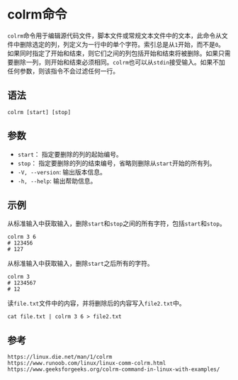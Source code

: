 # colrm命令
`colrm`命令用于编辑源代码文件，脚本文件或常规文本文件中的文本，此命令从文件中删除选定的列，列定义为一行中的单个字符。索引总是从`1`开始，而不是`0`。如果同时指定了开始和结束，则它们之间的列包括开始和结束将被删除。如果只需要删除一列，则开始和结束必须相同。`colrm`也可以从`stdin`接受输入。如果不加任何参数，则该指令不会过滤任何一行。

## 语法

```shell
colrm [start] [stop]
```

## 参数
* `start`： 指定要删除的列的起始编号。
* `stop`： 指定要删除的列的结束编号，省略则删除从`start`开始的所有列。
* `-V, --version`: 输出版本信息。
* `-h, --help`: 输出帮助信息。

## 示例
从标准输入中获取输入，删除`start`和`stop`之间的所有字符，包括`start`和`stop`。

```shell
colrm 3 6
# 123456
# 127
```

从标准输入中获取输入，删除`start`之后所有的字符。

```shell
colrm 3
# 1234567
# 12
```

读`file.txt`文件中的内容，并将删除后的内容写入`file2.txt`中。

```shell
cat file.txt | colrm 3 6 > file2.txt
```



## 参考

```
https://linux.die.net/man/1/colrm
https://www.runoob.com/linux/linux-comm-colrm.html
https://www.geeksforgeeks.org/colrm-command-in-linux-with-examples/
```

